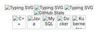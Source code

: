 <div align="center">
  <img src="https://readme-typing-svg.herokuapp.com?font=Bebas+Neue&pause=200&width=1000&lines=WELCOME+TO+MY+PROFILE!&center=true&color=d6ff00&size=35" alt="Typing SVG" />
  <img src="https://readme-typing-svg.herokuapp.com?font=Bebas+Neue&pause=200&width=1000&lines=ДОБРО+ПОЖАЛОВАТЬ+В+МОЙ+ПРОФИЛЬ!&center=true&color=d6ff00&size=35" alt="Typing SVG" />
  <img src="https://readme-typing-svg.herokuapp.com?font=Bebas+Neue&pause=200&width=1000&lines=WILLKOMMEN+AUF+MEINEM+PROFIL!!&center=true&color=d6ff00&size=35" alt="Typing SVG" />
  </br>
  <img src="https://github-readme-stats.vercel.app/api/top-langs/?username=99De&theme=monokai&show_icons=true&hide_border=true&layout=compact" alt="GitHub Stats"/>
  </br>
  <img src="https://techstack-generator.vercel.app/cpp-icon.svg" alt="C++" width="45" height="45" />
  <img src="https://techstack-generator.vercel.app/java-icon.svg" alt="Java" width="45" height="45" />
  <img src="https://techstack-generator.vercel.app/mysql-icon.svg" alt="MySQL" width="45" height="45" />
  <img src="https://techstack-generator.vercel.app/docker-icon.svg" alt="Docker" width="45" height="45" />  
  <img src="https://techstack-generator.vercel.app/kubernetes-icon.svg" alt="Kubernetes" width="45" height="45" />
</div>
